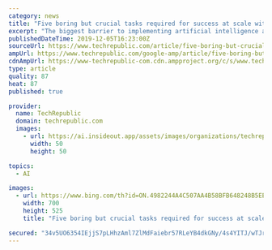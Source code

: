 ```yaml
---
category: news
title: "Five boring but crucial tasks required for success at scale with AI"
excerpt: "The biggest barrier to implementing artificial intelligence at scale is not about the technology but with humans and business practices. In a new report, PwC found that companies are scaling back AI ambitions. What's the challenge? Measuring ROI, getting a budget approved, and training current employees. In the 2020 AI Predictions report ..."
publishedDateTime: 2019-12-05T16:23:00Z
sourceUrl: https://www.techrepublic.com/article/five-boring-but-crucial-tasks-required-for-success-at-scale-with-ai/
ampUrl: https://www.techrepublic.com/google-amp/article/five-boring-but-crucial-tasks-required-for-success-at-scale-with-ai/
cdnAmpUrl: https://www-techrepublic-com.cdn.ampproject.org/c/s/www.techrepublic.com/google-amp/article/five-boring-but-crucial-tasks-required-for-success-at-scale-with-ai/
type: article
quality: 87
heat: 87
published: true

provider:
  name: TechRepublic
  domain: techrepublic.com
  images:
    - url: https://ai.insideout.app/assets/images/organizations/techrepublic.com-50x50.jpg
      width: 50
      height: 50

topics:
  - AI

images:
  - url: https://www.bing.com/th?id=ON.4982244A4C507AA4B58BFB648248B5EE
    width: 700
    height: 525
    title: "Five boring but crucial tasks required for success at scale with AI"

secured: "34v5UO6354IEjjS7pLHhzAml7ZlMdFaiebr57RLeYB4dkGNy/4s4YITJ/wTJrZJiaWtTrBfDVL49AiLqZ1vg+h4ej0i/U9S3xi6Uae+oAcL05JcnfGIciYEgULstWUd354p5P6QcX9VYhI3x1Ko5I36GGXQtCMQfCDRmRA8X5owoiQtrHr+m53N+BZCfedet3DEaqeumzkQLRNR97ig7FuD7TRM8wYzsIYX9Cj/Ez+hSvmmk6kZKAMswYcTjFL5QS/BySgekKNCQa7NPbEDfXA==;VX+XV1G8YVOa5fjbgsADXA=="
---
```


